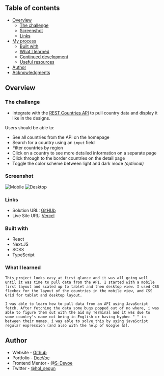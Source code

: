 ## Table of contents

- [Overview](#overview)
  - [The challenge](#the-challenge)
  - [Screenshot](#screenshot)
  - [Links](#links)
- [My process](#my-process)
  - [Built with](#built-with)
  - [What I learned](#what-i-learned)
  - [Continued development](#continued-development)
  - [Useful resources](#useful-resources)
- [Author](#author)
- [Acknowledgments](#acknowledgments)

## Overview

### The challenge

- Integrate with the [REST Countries API](https://restcountries.com) to pull country data and display it like in the designs.

Users should be able to:

- See all countries from the API on the homepage
- Search for a country using an `input` field
- Filter countries by region
- Click on a country to see more detailed information on a separate page
- Click through to the border countries on the detail page
- Toggle the color scheme between light and dark mode *(optional)*

### Screenshot

![Mobile](https://i.postimg.cc/jjz1t1Ct/Screenshot-2022-06-21-at-09-47-59-REST-Countries-API.png)
![Desktop](https://i.imgur.com/bXXxVfB.png)

### Links

- Solution URL: [GitHUb](https://github.com/S-Devoe/space-tourism.git)
- Live Site URL: [Vercel](https://fe-rest-country-api.vercel.app//)

### Built with

- React
- Next.JS
- SCSS
- TypeScript



### What I learned

    This project looks easy at first glance and it was all going well until it was time to pull data from the API. I started with a mobile first layout and scaled up to tablet and then desktop view. I used CSS flexbox for the layout of the countries in the mobile view, and CSS Grid for tablet and desktop layout.

    I was able to learn how to pull data from an API using JavaScript fetch. After fetching the data some bugs popped out of no where, i was able to figure them out with the aid my Terminal and it was due to some country's name not being in English or having hyphen "-" in between their names. i was able to solve this by using javaScript regular expression (and also with the help of Google 😁).

## Author

- Website - [Github](https://www.github.com/S-Devoe)
- Portfolio - [DeeVoe](https://deevoe.vercel.app)
- Frontend Mentor - [@S-Devoe](https://www.frontendmentor.io/profile/S-Devoe)
- Twitter - [@hol_segun](https://www.twitter.com/hol_segun)
